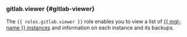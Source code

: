 ### gitlab.viewer {#gitlab-viewer}

The `{{ roles.gitlab.viewer }}` role enables you to view a list of [{{ mgl-name }} instances](../../../managed-gitlab/concepts/index.md#instance) and information on each instance and its backups.